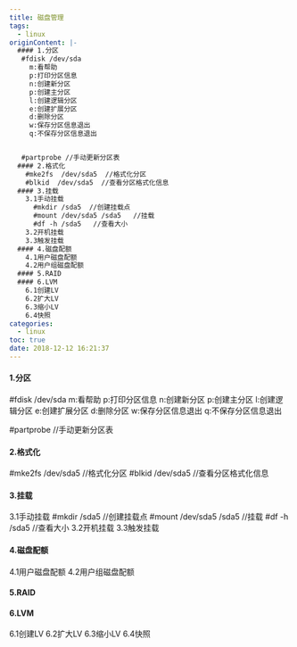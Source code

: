 ```yaml
---
title: 磁盘管理
tags:
  - linux
originContent: |-
  #### 1.分区
   #fdisk /dev/sda 
     m:看帮助 
     p:打印分区信息
     n:创建新分区
     p:创建主分区
     l:创建逻辑分区
     e:创建扩展分区
     d:删除分区
     w:保存分区信息退出
     q:不保存分区信息退出


   #partprobe //手动更新分区表
  #### 2.格式化
    #mke2fs  /dev/sda5  //格式化分区
    #blkid  /dev/sda5  //查看分区格式化信息
  #### 3.挂载
    3.1手动挂载
      #mkdir /sda5  //创建挂载点
      #mount /dev/sda5 /sda5   //挂载
      #df -h /sda5   //查看大小
    3.2开机挂载
    3.3触发挂载
  #### 4.磁盘配额
    4.1用户磁盘配额
    4.2用户组磁盘配额
  #### 5.RAID
  #### 6.LVM
    6.1创建LV
    6.2扩大LV
    6.3缩小LV
    6.4快照
categories:
  - linux
toc: true
date: 2018-12-12 16:21:37
---
```


#### 1.分区
 #fdisk /dev/sda 
   m:看帮助 
   p:打印分区信息
   n:创建新分区
   p:创建主分区
   l:创建逻辑分区
   e:创建扩展分区
   d:删除分区
   w:保存分区信息退出
   q:不保存分区信息退出


 #partprobe //手动更新分区表
#### 2.格式化
  #mke2fs  /dev/sda5  //格式化分区
  #blkid  /dev/sda5  //查看分区格式化信息
#### 3.挂载
  3.1手动挂载
    #mkdir /sda5  //创建挂载点
    #mount /dev/sda5 /sda5   //挂载
    #df -h /sda5   //查看大小
  3.2开机挂载
  3.3触发挂载
#### 4.磁盘配额
  4.1用户磁盘配额
  4.2用户组磁盘配额
#### 5.RAID
#### 6.LVM
  6.1创建LV
  6.2扩大LV
  6.3缩小LV
  6.4快照